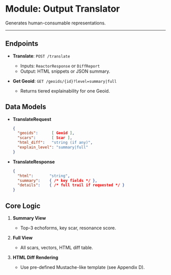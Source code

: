 # Module: Output Translator

Generates human-consumable representations.

---

## Endpoints

- **Translate**: `POST /translate`  
  - Inputs: `ReactorResponse` or `DiffReport`  
  - Output: HTML snippets or JSON summary.

- **Get Geoid**: `GET /geoids/{id}?level=summary|full`  
  - Returns tiered explainability for one Geoid.

## Data Models

- **TranslateRequest**  
  ```json
  {
    "geoids":      [ Geoid ],
    "scars":       [ Scar ],
    "html_diff":   "string (if any)",
    "explain_level": "summary|full"
  }
  ```

- **TranslateResponse**  
  ```json
  {
    "html":       "string",
    "summary":    { /* key fields */ },
    "details":    { /* full trail if requested */ }
  }
  ```

## Core Logic

1. **Summary View**  
   - Top-3 echoforms, key scar, resonance score.

2. **Full View**  
   - All scars, vectors, HTML diff table.

3. **HTML Diff Rendering**  
   - Use pre-defined Mustache-like template (see Appendix D).